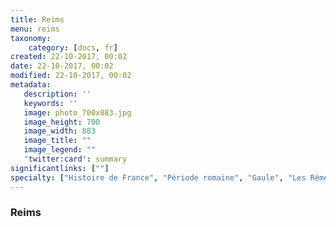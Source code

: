 ```yaml
---
title: Reims
menu: reims
taxonomy:
    category: [docs, fr]
created: 22-10-2017, 00:02
date: 22-10-2017, 00:02
modified: 22-10-2017, 00:02
metadata:
   description: ''
   keywords: ''
   image: photo_700x883.jpg
   image_height: 700
   image_width: 883
   image_title: ""
   image_legend: ""
   'twitter:card': summary
significantlinks: [""]
specialty: ["Histoire de France", "Période romaine", "Gaule", "Les Rèmes", "Jules César", "Commentaires sur la Guerre des Gaules", "livre II", "57", "campagne contre les Belges"]
---
```

### Reims
